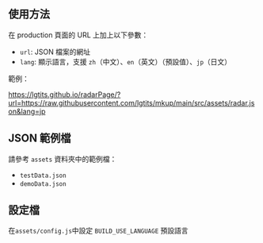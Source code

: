 ## 使用方法

在 production 頁面的 URL 上加上以下參數：

- `url`: JSON 檔案的網址
- `lang`: 顯示語言，支援 `zh`（中文）、`en`（英文）（預設值）、`jp`（日文）

範例：

https://lgtits.github.io/radarPage/?url=https://raw.githubusercontent.com/lgtits/mkup/main/src/assets/radar.json&lang=jp

## JSON 範例檔

請參考 `assets` 資料夾中的範例檔：

- `testData.json`
- `demoData.json`

## 設定檔

在`assets/config.js`中設定 `BUILD_USE_LANGUAGE` 預設語言



